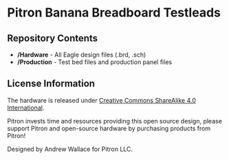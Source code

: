 # Pitron Banana Breadboard Testleads





Repository Contents
-------------------
* **/Hardware** - All Eagle design files (.brd, .sch)
* **/Production** - Test bed files and production panel files


License Information
-------------------
The hardware is released under [Creative Commons ShareAlike 4.0 International](https://creativecommons.org/licenses/by-sa/4.0/).

Pitron invests time and resources providing this open source design, please support Pitron and open-source hardware by purchasing products from Pitron!

Designed by Andrew Wallace for Pitron LLC.
